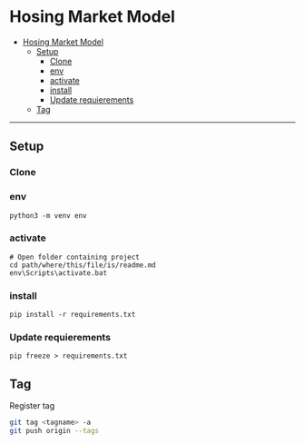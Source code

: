 # Hosing Market Model
- [Hosing Market Model](#hosing-market-model)
  - [Setup](#setup)
    - [Clone](#clone)
    - [env](#env)
    - [activate](#activate)
    - [install](#install)
    - [Update requierements](#update-requierements)
  - [Tag](#tag)
***
## Setup
### Clone
### env
```shell
python3 -m venv env
```
### activate
```shell
# Open folder containing project
cd path/where/this/file/is/readme.md
env\Scripts\activate.bat
```
### install
```shell
pip install -r requirements.txt 
```

### Update requierements
```shell
pip freeze > requirements.txt
```

## Tag
Register tag
```sh
git tag <tagname> -a
git push origin --tags
```
